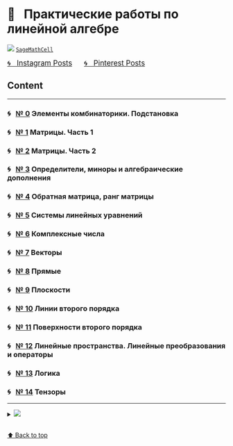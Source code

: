 
# &#x1F4D1; &nbsp; Практические работы по линейной алгебре

<img src="https://render.githubusercontent.com/render/math?math=%5Ctext%7BWebpages%20based%20on%7D" /> [`SageMathCell`](https://sagecell.sagemath.org)

<a href="https://www.instagram.com/olga.belitskaya/" style="font-size:120%;">&#x1F300; &nbsp; Instagram Posts</a> 
&nbsp; &nbsp; &nbsp; 
<a href="https://www.pinterest.ru/olga_belitskaya/code-style/" style="font-size:120%;">&#x1F300; &nbsp; Pinterest Posts</a>

## Content

---

### &#x1F300; &nbsp; [№ 0](https://olgabelitskaya.github.io/linear_algebra_practice/work0.html) Элементы комбинаторики. Подстановка
### &#x1F300; &nbsp; [№ 1](https://olgabelitskaya.github.io/linear_algebra_practice/work1.html) Матрицы. Часть 1
### &#x1F300; &nbsp; [№ 2](https://olgabelitskaya.github.io/linear_algebra_practice/work2.html) Матрицы. Часть 2
### &#x1F300; &nbsp; [№ 3](https://olgabelitskaya.github.io/linear_algebra_practice/work3.html) Определители, миноры и алгебраические дополнения
### &#x1F300; &nbsp; [№ 4](https://olgabelitskaya.github.io/linear_algebra_practice/work4.html) Обратная матрица, ранг матрицы
### &#x1F300; &nbsp; [№ 5](https://olgabelitskaya.github.io/linear_algebra_practice/work5.html) Системы линейных уравнений
### &#x1F300; &nbsp; [№ 6](https://olgabelitskaya.github.io/linear_algebra_practice/work6.html) Комплексные числа
### &#x1F300; &nbsp; [№ 7](https://olgabelitskaya.github.io/linear_algebra_practice/work7.html) Векторы
### &#x1F300; &nbsp; [№ 8](https://olgabelitskaya.github.io/linear_algebra_practice/work8.html) Прямые
### &#x1F300; &nbsp; [№ 9](https://olgabelitskaya.github.io/linear_algebra_practice/work9.html) Плоскости
### &#x1F300; &nbsp; [№ 10](https://olgabelitskaya.github.io/linear_algebra_practice/work10.html) Линии второго порядка
### &#x1F300; &nbsp; [№ 11](https://olgabelitskaya.github.io/linear_algebra_practice/work11.html) Поверхности второго порядка
### &#x1F300; &nbsp; [№ 12](https://olgabelitskaya.github.io/linear_algebra_practice/work12.html) Линейные пространства. Линейные преобразования и операторы
### &#x1F300; &nbsp; [№ 13](https://olgabelitskaya.github.io/linear_algebra_practice/work13.html) Логика
### &#x1F300; &nbsp; [№ 14](https://olgabelitskaya.github.io/linear_algebra_practice/work14.html) Тензоры

---

<details>
<summary><img src="https://render.githubusercontent.com/render/math?math=%5Ctext%7B%5Cmathscr%7BJupyter%5C%3BNotebooks%7D%7D" /></summary>
    
### [&#x1F4D3; &nbsp; № 0](https://github.com/OlgaBelitskaya/linear_algebra_practice/blob/master/work1_0.ipynb)
### [&#x1F4D3; &nbsp; № 1](https://github.com/OlgaBelitskaya/linear_algebra_practice/blob/master/work1_1.ipynb)
### [&#x1F4D3; &nbsp; № 2](https://github.com/OlgaBelitskaya/linear_algebra_practice/blob/master/work1_2.ipynb)
### [&#x1F4D3; &nbsp; № 3](https://github.com/OlgaBelitskaya/linear_algebra_practice/blob/master/work1_3.ipynb)
### [&#x1F4D3; &nbsp; № 4](https://github.com/OlgaBelitskaya/linear_algebra_practice/blob/master/work1_4.ipynb)
### [&#x1F4D3; &nbsp; № 5](https://github.com/OlgaBelitskaya/linear_algebra_practice/blob/master/work1_5.ipynb)
### [&#x1F4D3; &nbsp; № 6](https://github.com/OlgaBelitskaya/linear_algebra_practice/blob/master/work1_6.ipynb)
### [&#x1F4D3; &nbsp; № 7](https://github.com/OlgaBelitskaya/linear_algebra_practice/blob/master/work1_7.ipynb)
### [&#x1F4D3; &nbsp; № 8](https://github.com/OlgaBelitskaya/linear_algebra_practice/blob/master/work1_8.ipynb)
### [&#x1F4D3; &nbsp; № 9](https://github.com/OlgaBelitskaya/linear_algebra_practice/blob/master/work1_9.ipynb)
### [&#x1F4D3; &nbsp; № 10](https://github.com/OlgaBelitskaya/linear_algebra_practice/blob/master/work1_10.ipynb)
### [&#x1F4D3; &nbsp; № 11](https://github.com/OlgaBelitskaya/linear_algebra_practice/blob/master/work1_11.ipynb)
### [&#x1F4D3; &nbsp; № 12](https://github.com/OlgaBelitskaya/linear_algebra_practice/blob/master/work1_12.ipynb)
### [&#x1F4D3; &nbsp; № 13](https://github.com/OlgaBelitskaya/linear_algebra_practice/blob/master/work1_13.ipynb)
### [&#x1F4D3; &nbsp; № 14](https://github.com/OlgaBelitskaya/linear_algebra_practice/blob/master/work1_14.ipynb)

</details>

<br>[⬆ Back to top](#Content)